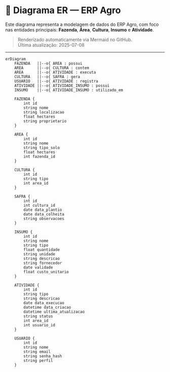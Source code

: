 # 📐 Diagrama ER — ERP Agro 

Este diagrama representa a modelagem de dados do ERP Agro, com foco nas entidades principais: **Fazenda**, **Área**, **Cultura**, **Insumo** e **Atividade**.

> Renderizado automaticamente via Mermaid no GitHub.  
> Última atualização: 2025-07-08

---

```mermaid
erDiagram
    FAZENDA   ||--o{ AREA : possui
    AREA      ||--o{ CULTURA : contem
    AREA      ||--o{ ATIVIDADE : executa
    CULTURA   ||--o{ SAFRA : gera
    USUARIO   ||--o{ ATIVIDADE : registra
    ATIVIDADE ||--o{ ATIVIDADE_INSUMO : possui
    INSUMO    ||--o{ ATIVIDADE_INSUMO : utilizado_em
    
    FAZENDA {
        int id
        string nome
        string localizacao
        float hectares
        string proprietario
    }

    AREA {
        int id
        string nome
        string tipo_solo
        float hectares
        int fazenda_id
    }

    CULTURA {
        int id
        string tipo
        int area_id
    }

    SAFRA {
        int id
        int cultura_id
        date data_plantio
        date data_colheita
        string observacoes
    }

    INSUMO {
        int id
        string nome
        string tipo
        float quantidade
        string unidade
        string descricao
        string fornecedor
        date validade
        float custo_unitario            
    }

    ATIVIDADE {
        int id
        string tipo
        string descricao
        date data_execucao
        datetime data_criacao
        datetime ultima_atualizacao
        string status
        int area_id
        int usuario_id
    }

    USUARIO {
        int id
        string nome
        string email
        string senha_hash
        string perfil    
    }
